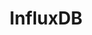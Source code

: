 ---
title: InfluxDB
categories:
  - database
docs:
  - id: java
    url: https://www.testcontainers.org/modules/databases/influxdb/
    example: |
      ```java
      var influx = new InfluxDBContainer<>(DockerImageName.parse("influxdb:2.0.7");
      influx.start();
      ```
description: |
  InfluxDB is an open-source time series database for storage and retrieval of time series data in fields such as operations monitoring, application metrics, Internet of Things sensor data, and real-time analytics.
---